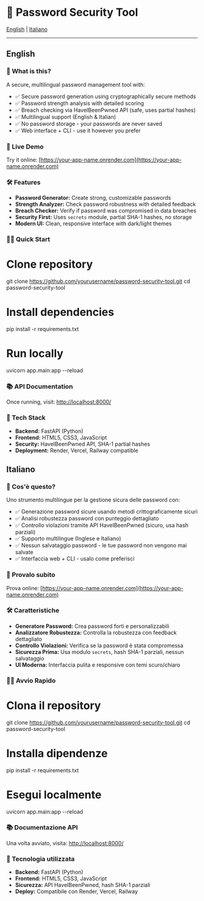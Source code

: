 # 🔐 Password Security Tool

[English](#password-security-tool) | [Italiano](#italiano)

---

## English

### 🎯 What is this?

A secure, multilingual password management tool with:

- ✅ Secure password generation using cryptographically secure methods  
- ✅ Password strength analysis with detailed scoring  
- ✅ Breach checking via HaveIBeenPwned API (safe, uses partial hashes)  
- ✅ Multilingual support (English & Italian)  
- ✅ No password storage - your passwords are never saved  
- ✅ Web interface + CLI - use it however you prefer  

### 🚀 Live Demo

Try it online: [https://your-app-name.onrender.com](https://your-app-name.onrender.com)

### 🛠️ Features

- **Password Generator:** Create strong, customizable passwords  
- **Strength Analyzer:** Check password robustness with detailed feedback  
- **Breach Checker:** Verify if password was compromised in data breaches  
- **Security First:** Uses `secrets` module, partial SHA-1 hashes, no storage  
- **Modern UI:** Clean, responsive interface with dark/light themes  

### 🏃‍♂️ Quick Start


# Clone repository
git clone https://github.com/yourusername/password-security-tool.git
cd password-security-tool

# Install dependencies
pip install -r requirements.txt

# Run locally
uvicorn app.main:app --reload

### 📚 API Documentation

Once running, visit: [http://localhost:8000/](http://localhost:8000/)

### 🔧 Tech Stack

- **Backend:** FastAPI (Python)  
- **Frontend:** HTML5, CSS3, JavaScript  
- **Security:** HaveIBeenPwned API, SHA-1 partial hashes  
- **Deployment:** Render, Vercel, Railway compatible  


## Italiano

### 🎯 Cos'è questo?

Uno strumento multilingue per la gestione sicura delle password con:

- ✅ Generazione password sicure usando metodi crittograficamente sicuri  
- ✅ Analisi robustezza password con punteggio dettagliato  
- ✅ Controllo violazioni tramite API HaveIBeenPwned (sicuro, usa hash parziali)  
- ✅ Supporto multilingue (Inglese e Italiano)  
- ✅ Nessun salvataggio password - le tue password non vengono mai salvate  
- ✅ Interfaccia web + CLI - usalo come preferisci  

### 🚀 Provalo subito

Prova online: [https://your-app-name.onrender.com](https://your-app-name.onrender.com)

### 🛠️ Caratteristiche

- **Generatore Password:** Crea password forti e personalizzabili  
- **Analizzatore Robustezza:** Controlla la robustezza con feedback dettagliato  
- **Controllo Violazioni:** Verifica se la password è stata compromessa  
- **Sicurezza Prima:** Usa modulo `secrets`, hash SHA-1 parziali, nessun salvataggio  
- **UI Moderna:** Interfaccia pulita e responsive con temi scuro/chiaro  

### 🏃‍♂️ Avvio Rapido


# Clona il repository
git clone https://github.com/yourusername/password-security-tool.git
cd password-security-tool

# Installa dipendenze
pip install -r requirements.txt

# Esegui localmente
uvicorn app.main:app --reload


### 📚 Documentazione API

Una volta avviato, visita: [http://localhost:8000/](http://localhost:8000/)

### 🔧 Tecnologia utilizzata

- **Backend:** FastAPI (Python)  
- **Frontend:** HTML5, CSS3, JavaScript  
- **Sicurezza:** API HaveIBeenPwned, hash SHA-1 parziali  
- **Deploy:** Compatibile con Render, Vercel, Railway  

